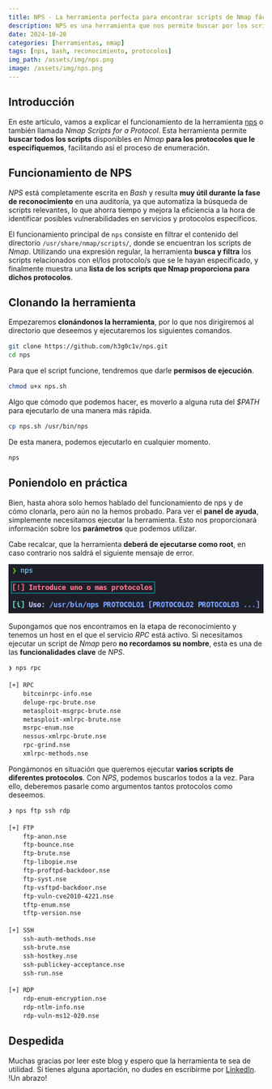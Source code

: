 ```yaml
---
title: NPS - La herramienta perfecta para encontrar scripts de Nmap fácilmente
description: NPS es una herramienta que nos permite buscar por los scripts que contiene nmap para el protocolo especificado.
date: 2024-10-20
categories: [herramientas, nmap]
tags: [nps, bash, reconocimiento, protocolos]
img_path: /assets/img/nps.png
image: /assets/img/nps.png
---
```


## **Introducción**

En este artículo, vamos a explicar el funcionamiento de la herramienta [nps](https://github.com/h3g0c1v/nps) o también llamada *Nmap Scripts for a Protocol*. Esta herramienta permite **buscar todos los scripts** disponibles en *Nmap* **para los protocolos que le especifiquemos**, facilitando así el proceso de enumeración.

## **Funcionamiento de NPS**

*NPS* está completamente escrita en *Bash* y resulta **muy útil durante la fase de reconocimiento** en una auditoría, ya que automatiza la búsqueda de scripts relevantes, lo que ahorra tiempo y mejora la eficiencia a la hora de identificar posibles vulnerabilidades en servicios y protocolos específicos.

El funcionamiento principal de `nps` consiste en filtrar el contenido del directorio `/usr/share/nmap/scripts/`, donde se encuentran los scripts de *Nmap*. Utilizando una expresión regular, la herramienta **busca y filtra** los scripts relacionados con el/los protocolo/s que se le hayan especificado, y finalmente muestra una **lista de los scripts que Nmap proporciona para dichos protocolos**.

## **Clonando la herramienta**
Empezaremos **clonándonos la herramienta**, por lo que nos dirigiremos al directorio que deseemos y ejecutaremos los siguientes comandos.

```bash
git clone https://github.com/h3g0c1v/nps.git
cd nps
```

Para que el script funcione, tendremos que darle **permisos de ejecución**.

```bash
chmod u+x nps.sh
```

Algo que cómodo que podemos hacer, es moverlo a alguna ruta del *$PATH* para ejecutarlo de una manera más rápida.

```bash
cp nps.sh /usr/bin/nps
```

De esta manera, podemos ejecutarlo en cualquier momento.

```bash
nps
```

## **Poniendolo en práctica**
Bien, hasta ahora solo hemos hablado del funcionamiento de nps y de cómo clonarla, pero aún no la hemos probado. Para ver el **panel de ayuda**, simplemente necesitamos ejecutar la herramienta. Esto nos proporcionará información sobre los **parámetros** que podemos utilizar.

Cabe recalcar, que la herramienta **deberá de ejecutarse como root**, en caso contrario nos saldrá el siguiente mensaje de error.

![Ejecución de NPS sin root](/assets/img/ejecucion-sin-root-nps.png)

Supongamos que nos encontramos en la etapa de reconocimiento y tenemos un host en el que el servicio *RPC* está activo. Si necesitamos ejecutar un script de *Nmap* pero **no recordamos su nombre**, esta es una de las **funcionalidades clave** de *NPS*.

```bash
❯ nps rpc

[+] RPC
	bitcoinrpc-info.nse
	deluge-rpc-brute.nse
	metasploit-msgrpc-brute.nse
	metasploit-xmlrpc-brute.nse
	msrpc-enum.nse
	nessus-xmlrpc-brute.nse
	rpc-grind.nse
	xmlrpc-methods.nse
```

Pongámonos en situación que queremos ejecutar **varios scripts de diferentes protocolos**. Con *NPS*, podemos buscarlos todos a la vez. Para ello, deberemos pasarle como argumentos tantos protocolos como deseemos.

```bash
❯ nps ftp ssh rdp

[+] FTP
	ftp-anon.nse
	ftp-bounce.nse
	ftp-brute.nse
	ftp-libopie.nse
	ftp-proftpd-backdoor.nse
	ftp-syst.nse
	ftp-vsftpd-backdoor.nse
	ftp-vuln-cve2010-4221.nse
	tftp-enum.nse
	tftp-version.nse

[+] SSH
	ssh-auth-methods.nse
	ssh-brute.nse
	ssh-hostkey.nse
	ssh-publickey-acceptance.nse
	ssh-run.nse

[+] RDP
	rdp-enum-encryption.nse
	rdp-ntlm-info.nse
	rdp-vuln-ms12-020.nse
```

## **Despedida**
Muchas gracias por leer este blog y espero que la herramienta te sea de utilidad. Si tienes alguna aportación, no dudes en escribirme por [LinkedIn](https://www.linkedin.com/in/h%C3%A9ctor-civantos-cid-aka-hegociv-5ab997212). !Un abrazo!

